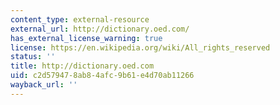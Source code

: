 ```yaml
---
content_type: external-resource
external_url: http://dictionary.oed.com/
has_external_license_warning: true
license: https://en.wikipedia.org/wiki/All_rights_reserved
status: ''
title: http://dictionary.oed.com
uid: c2d57947-8ab8-4afc-9b61-e4d70ab11266
wayback_url: ''
---
```

